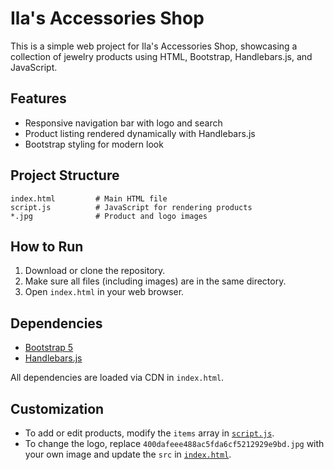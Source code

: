 # Ila's Accessories Shop

This is a simple web project for Ila's Accessories Shop, showcasing a collection of jewelry products using HTML, Bootstrap, Handlebars.js, and JavaScript.

## Features

- Responsive navigation bar with logo and search
- Product listing rendered dynamically with Handlebars.js
- Bootstrap styling for modern look

## Project Structure

```
index.html         # Main HTML file
script.js          # JavaScript for rendering products
*.jpg              # Product and logo images
```

## How to Run

1. Download or clone the repository.
2. Make sure all files (including images) are in the same directory.
3. Open `index.html` in your web browser.

## Dependencies

- [Bootstrap 5](https://getbootstrap.com/)
- [Handlebars.js](https://handlebarsjs.com/)

All dependencies are loaded via CDN in `index.html`.

## Customization

- To add or edit products, modify the `items` array in [`script.js`](script.js).
- To change the logo, replace `400dafeee488ac5fda6cf5212929e9bd.jpg` with your own image and update the `src` in [`index.html`](index.html).

